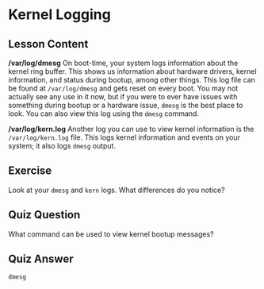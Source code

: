 # Kernel Logging

## Lesson Content

**/var/log/dmesg**
On boot-time, your system logs information about the kernel ring buffer. This shows us information about hardware drivers, kernel information, and status during bootup, among other things. This log file can be found at `/var/log/dmesg` and gets reset on every boot. You may not actually see any use in it now, but if you were to ever have issues with something during bootup or a hardware issue, `dmesg` is the best place to look. You can also view this log using the `dmesg` command.

**/var/log/kern.log**
Another log you can use to view kernel information is the `/var/log/kern.log` file. This logs kernel information and events on your system; it also logs `dmesg` output.

## Exercise

Look at your `dmesg` and `kern` logs. What differences do you notice?

## Quiz Question

What command can be used to view kernel bootup messages?

## Quiz Answer

`dmesg`
